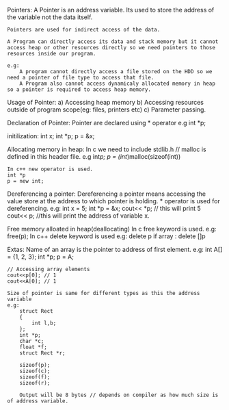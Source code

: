 Pointers:
	A Pointer is an address variable.
	Its used to store the address of the variable not the data itself.

	Pointers are used for indirect access of the data.

	A Program can directly access its data and stack memory but it cannot access heap or other resources directly so we need pointers to those resources inside our program.

	e.g: 
		A program cannot directly access a file stored on the HDD so we need a pointer of file type to access that file.
		A Program also cannot access dynamicaly allocated memory in heap so a pointer is required to access heap memory.

Usage of Pointer:
	a) Accessing heap memory
	b) Accessing resources outside of program scope(eg: files, printers etc)
	c) Parameter passing.

Declaration of Pointer:
	Pointer are declared using * operator
	e.g int *p;

initilization:
	int x;
	int *p;
	p = &x;   

Allocating memory in heap:
	In c we need to include stdlib.h // malloc is defined in this header file.
	e.g int*p;
	p = (int*)malloc(sizeof(int))

	In c++ new operator is used.
	int *p
	p = new int;



Dereferencing a pointer:
	Dereferencing a pointer means accessing the value store at the address to which pointer is holding.
	* operator is used for dereferencing.
	e.g:
	int x = 5;
	int *p = &x;
	cout<< *p; // this will print 5
	cout<< p; //this will print the address of variable x.

Free memory alloated in heap(deallocating)
	In c free keyword is used.
	e.g:
	 free(p);
	In c++ delete keyword is used
	e.g:
	 delete p
	 if array :
	 	delete []p


Extas:
	Name of an array is the pointer to address of first element.
	e.g:
	int A[] = {1, 2, 3};
	int *p;
	p = A;

	// Accessing array elements
	cout<<p[0]; // 1
	cout<<A[0]; // 1

	Size of pointer is same for different types as this the address variable
	e.g:
		struct Rect
		{
			int l,b;
		};
		int *p;
		char *c;
		float *f;
		struct Rect *r;

		sizeof(p);
		sizeof(c);
		sizeof(f);
		sizeof(r);

		Output will be 8 bytes // depends on compiler as how much size is of address variable. 